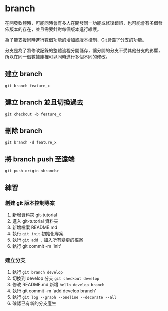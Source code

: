 # branch

在開發軟體時，可能同時會有多人在開發同一功能或修復錯誤，也可能會有多個發佈版本的存在，並且需要針對每個版本進行維護。

為了能支援同時進行數個功能的增加或版本控制，Git具備了分支的功能。

分支是為了將修改記錄的整體流程分開儲存，讓分開的分支不受其他分支的影響，所以在同一個數據庫裡可以同時進行多個不同的修改。

## 建立 branch

`git branch feature_x`

## 建立 branch 並且切換過去

`git checkout -b feature_x`

## 刪除 branch

`git branch -d feature_x`

## 將 branch push 至遠端

`git push origin <branch>`


## 練習

### 創建 git 版本控制專案

1. 新增資料夾 git-tutorial
2. 進入 git-tutorial 資料夾
2. 新增檔案 README.md
3. 執行 `git init` 初始化專案
4. 執行 `git add .` 加入所有變更的檔案
5. 執行 git commit -m 'init'


### 建立分支

1. 執行 `git branch develop`
2. 切換到 develop 分支 `git checkout develop`
3. 修改 README.md 新增 `hello develop branch`
4. 執行 git commit -m 'add develop branch'
5. 執行 `git log --graph --oneline --decorate --all`
6. 確認已有新的分支產生
